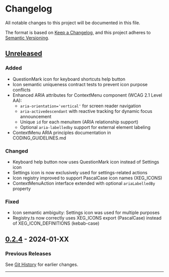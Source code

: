 # Changelog

All notable changes to this project will be documented in this file.

The format is based on [Keep a Changelog](https://keepachangelog.com/en/1.0.0/),
and this project adheres to
[Semantic Versioning](https://semver.org/spec/v2.0.0.html).

## [Unreleased]

### Added

- QuestionMark icon for keyboard shortcuts help button
- Icon semantic uniqueness contract tests to prevent icon purpose conflicts
- Enhanced ARIA attributes for ContextMenu component (WCAG 2.1 Level AA):
  - `aria-orientation='vertical'` for screen reader navigation
  - `aria-activedescendant` with reactive tracking for dynamic focus
    announcement
  - Unique `id` for each menuitem (ARIA relationship support)
  - Optional `aria-labelledby` support for external element labeling
- ContextMenu ARIA principles documentation in CODING_GUIDELINES.md

### Changed

- Keyboard help button now uses QuestionMark icon instead of Settings icon
- Settings icon is now exclusively used for settings-related actions
- Icon registry improved to support PascalCase icon names (XEG_ICONS)
- ContextMenuAction interface extended with optional `ariaLabelledBy` property

### Fixed

- Icon semantic ambiguity: Settings icon was used for multiple purposes
- Registry.ts now correctly uses XEG_ICONS export (PascalCase) instead of
  XEG_ICON_DEFINITIONS (kebab-case)

## [0.2.4] - 2024-01-XX

### Previous Releases

See
[Git History](https://github.com/unixzii/xcom-enhanced-gallery/commits/master)
for earlier changes.

---

[Unreleased]:
  https://github.com/unixzii/xcom-enhanced-gallery/compare/v0.2.4...HEAD
[0.2.4]: https://github.com/unixzii/xcom-enhanced-gallery/releases/tag/v0.2.4
